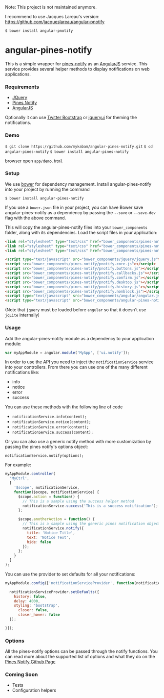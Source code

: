 Note: This project is not maintained anymore.

I recommend to use Jacques Lareau's version: https://github.com/jacqueslareau/angular-pnotify

    $ bower install angular-pnotify


angular-pines-notify
====================

This is a simple wrapper for [pines-notify](http://sciactive.com/pnotify/) as an
[AngularJS](http://angularjs.org/) service. This service provides several helper methods
to display notifications on web applications.

### Requirements

- [JQuery](http://jquery.com/)
- [Pines Notify](http://sciactive.com/pnotify/)
- [AngularJS](http://angularjs.org/)

Optionally it can use [Twitter Bootstrap](http://getbootstrap.com) or [jqueryui](http://jqueryui.com)
for theming the notifications.

### Demo

`$ git clone https://github.com/mykabam/angular-pines-notify.git`
`$ cd angular-pines-notify`
`$ bower install angular-pines-notify`

browser open `app/demo.html`

### Setup

We use [bower](https://github.com/bower/bower) for dependency management. Install angular-pines-notify
into your project by running the command

`$ bower install angular-pines-notify`

If you use a `bower.json` file in your project, you can have Bower save angular-pines-notify as a dependency
by passing the `--save` or `--save-dev` flag with the above command.

This will copy the angular-pines-notify files into your `bower_components` folder, along with its dependencies.
Load the script files in your application:

```html
<link rel="stylesheet" type="text/css" href="bower_components/pines-notify/pnotify.core.css" />
<link rel="stylesheet" type="text/css" href="bower_components/pines-notify/pnotify.buttons.css" />
<link rel="stylesheet" type="text/css" href="bower_components/pines-notify/pnotify.picon.css" />

<script type="text/javascript" src="bower_components/jquery/jquery.js"></script>
<script src="bower_components/pines-notify/pnotify.core.js"></script>
<script src="bower_components/pines-notify/pnotify.buttons.js"></script>
<script src="bower_components/pines-notify/pnotify.callbacks.js"></script>
<script src="bower_components/pines-notify/pnotify.confirm.js"></script>
<script src="bower_components/pines-notify/pnotify.desktop.js"></script>
<script src="bower_components/pines-notify/pnotify.history.js"></script>
<script src="bower_components/pines-notify/pnotify.nonblock.js"></script>
<script type="text/javascript" src="bower_components/angular/angular.js"></script>
<script type="text/javascript" src="bower_components/angular-pines-notify/src/pnotify.js"></script>
```

(Note that `jquery` must be loaded before `angular` so that it doesn't use `jqLite` internally)

### Usage

Add the angular-pines-notify module as a dependency to your application module:

```javascript
var myAppModule = angular.module('MyApp', ['ui.notify']);
```

In order to use the API you need to inject the `notificationService` service into
your controllers. From there you can use one of the many different notifications
like:

 * info
 * notice
 * error
 * success

You can use these methods with the following line of code

 * `notificationService.info(content);`
 * `notificationService.notice(content);`
 * `notificationService.error(content);`
 * `notificationService.success(content);`

Or you can also use a generic notify method with more customization
by passing the pines notify's options object:

`notificationService.notify(options);`

For example:

```javascript
myAppModule.controller(
  'MyCtrl',
  [
    '$scope', notificationService,
    function($scope, notificationService) {
      $scope.action = function() {
        // This is a sample using the success helper method
        notificationService.success('This is a success notification');
      };

      $scope.anotherAction = function() {
        // This is a sample using the generic pines notification object
        notificationService.notify({
          title: 'Notice Title',
          text: 'Notice Text',
          hide: false
        });
      };
    }
  ]
);
```

You can use the provider to set defaults for all your notifications:

```javascript
myAppModule.config(['notificationServiceProvider', function(notificationServiceProvider) {

  notificationServiceProvider.setDefaults({
    history: false,
    delay: 4000,
    styling: 'bootstrap',
 	  closer: false,
	  closer_hover: false
  });

}]);
```

### Options

All the pines-notify options can be passed through the notify functions.
You can read more about the supported list of options and what they do on the
[Pines Notify Github Page](https://github.com/sciactive/pnotify)

### Coming Soon

 * Tests
 * Configuration helpers
